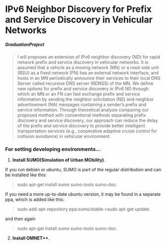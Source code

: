 # IPv6 Neighbor Discovery for Prefix and Service Discovery in Vehicular Networks
##### GraduationProject

>I will proposes an extension of IPv6 neighbor discovery (ND) for rapid network prefix and service discovery in
vehicular networks. It is assumed that a vehicle as a moving network (MN) or a road-side unit (RSU) as a fixed network (FN) has
an external network interface, and hosts in an MN periodically announce their services to their local DNS Server called recursive
DNS server (RDNSS) of the MN. We define new options for prefix and service discovery in IPv6 ND through which an MN or an
FN can fast exchange prefix and service information by sending the neighbor solicitation (NS) and neighbor advertisement (NA)
messages containing a sender’s prefix and service information. 
Through theoretical analysis comparing our proposed method with conventional methods separating prefix discovery and service
discovery, our approach can reduce the delay of the prefix and service discovery to provide better intelligent transportation
services (e.g., cooperative adaptive cruise control for collision avoidance) in vehicular environment.

### For setting developing environments...
1. **Install SUMO(Simulation of Urban MObility)**.

If you run debian or ubuntu, SUMO is part of the regular distribution and can be installed like this:
>sudo apt-get install sumo sumo-tools sumo-doc.

If you need a more up-to-date ubuntu version, it may be found in a separate ppa, which is added like this:
>sudo add-apt-repository ppa:sumo/stable >sudo apt-get update.

and then again
>sudo apt-get install sumo sumo-tools sumo-doc.


2. **Install OMNET++**.
